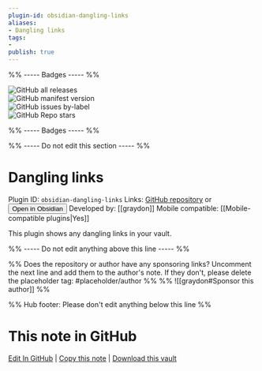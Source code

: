 ```yaml
---
plugin-id: obsidian-dangling-links
aliases:
- Dangling links
tags: 
- 
publish: true
---
```


%% ----- Badges ----- %%

![GitHub all releases](https://img.shields.io/github/downloads/graydon/obsidian-dangling-links/total?color=573E7A&logo=github&style=for-the-badge)   
![GitHub manifest version](https://img.shields.io/github/manifest-json/v/graydon/obsidian-dangling-links?color=573E7A&logo=github&style=for-the-badge)   
![GitHub issues by-label](https://img.shields.io/github/issues/graydon/obsidian-dangling-links/help%20wanted?color=573E7A&logo=github&style=for-the-badge)   
![GitHub Repo stars](https://img.shields.io/github/stars/graydon/obsidian-dangling-links?color=573E7A&logo=github&style=for-the-badge)

%% ----- Badges ----- %%

%% ----- Do not edit this section ----- %%

# Dangling links

Plugin ID: `obsidian-dangling-links`
Links: [GitHub repository](https://github.com/graydon/obsidian-dangling-links) or [<button id=HH>Open in Obsidian</button>](obsidian://goto-plugin?id=obsidian-dangling-links)
Developed by: [[graydon]]
Mobile compatible: [[Mobile-compatible plugins|Yes]]

This plugin shows any dangling links in your vault.

%% ----- Do not edit anything above this line ----- %% 

%% Does the repository or author have any sponsoring links? Uncomment the next line and add them to the author's note. If they don't, please delete the placeholder tag: #placeholder/author %%
%% ![[graydon#Sponsor this author]] %%

%% Hub footer: Please don't edit anything below this line %%

# This note in GitHub

<span class="git-footer">[Edit In GitHub](https://github.dev/obsidian-community/obsidian-hub/blob/main/02%20-%20Community%20Expansions/02.05%20All%20Community%20Expansions/Plugins/obsidian-dangling-links.md "git-hub-edit-note") | [Copy this note](https://raw.githubusercontent.com/obsidian-community/obsidian-hub/main/02%20-%20Community%20Expansions/02.05%20All%20Community%20Expansions/Plugins/obsidian-dangling-links.md "git-hub-copy-note") | [Download this vault](https://github.com/obsidian-community/obsidian-hub/archive/refs/heads/main.zip "git-hub-download-vault") </span>